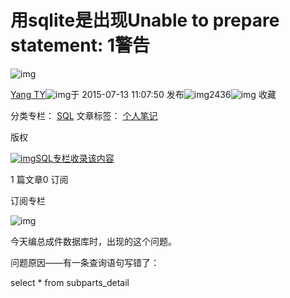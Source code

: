 # 用sqlite是出现Unable to prepare statement: 1警告

![img](Untitled%203.assets/original.png)

[Yang TY](https://blog.csdn.net/hnyzyty)![img](Untitled%203.assets/newCurrentTime2.png)于 2015-07-13 11:07:50 发布![img](Untitled%203.assets/articleReadEyes2.png)2436![img](Untitled%203.assets/tobarCollect2.png) 收藏

分类专栏： [SQL](https://blog.csdn.net/hnyzyty/category_5643245.html) 文章标签： [个人笔记](https://so.csdn.net/so/search/s.do?q=个人笔记&t=all&o=vip&s=&l=&f=&viparticle=)

版权

[![img](Untitled%203.assets/resize,m_fixed,h_64,w_64.png)SQL专栏收录该内容](https://blog.csdn.net/hnyzyty/category_5643245.html)

1 篇文章0 订阅

订阅专栏

![img](Untitled%203.assets/20150713110253402.png)

今天编总成件数据库时，出现的这个问题。

问题原因——有一条查询语句写错了：

select * from subparts_detail 